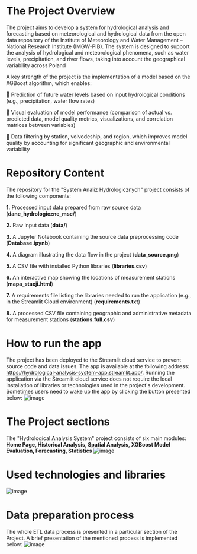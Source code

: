 # The Project Overview

  The project aims to develop a system for hydrological analysis and forecasting based on meteorological and hydrological data from the open data repository of the Institute of Meteorology and Water Management – National Research Institute (IMGW-PIB). The system is designed to support the analysis of hydrological and meteorological phenomena, such as water levels, precipitation, and river flows, taking into account the geographical variability across Poland

A key strength of the project is the implementation of a model based on the XGBoost algorithm, which enables:

🔵 Prediction of future water levels based on input hydrological conditions (e.g., precipitation, water flow rates)

🔵 Visual evaluation of model performance (comparison of actual vs. predicted data, model quality metrics, visualizations, and correlation matrices between variables)

🔵 Data filtering by station, voivodeship, and region, which improves model quality by accounting for significant geographic and environmental variability

# Repository Content
The repository for the "System Analiz Hydrologicznych" project consists of the following components:

**1.** Processed input data prepared from raw source data (**dane_hydrologiczne_msc/**)

**2.** Raw input data (**data/**)

**3.** A Jupyter Notebook containing the source data preprocessing code (**Database.ipynb**)

**4.** A diagram illustrating the data flow in the project (**data_source.png**)

**5.** A CSV file with installed Python libraries (**libraries.csv**)

**6.** An interactive map showing the locations of measurement stations (**mapa_stacji.html**)

**7.** A requirements file listing the libraries needed to run the application (e.g., in the Streamlit Cloud environment) (**requirements.txt**)

**8.** A processed CSV file containing geographic and administrative metadata for measurement stations (**stations.full.csv**)

# How to run the app
  The project has been deployed to the Streamlit cloud service to prevent source code and data issues. The app is available at the following address: https://hydrological-analysis-system-app.streamlit.app/.
  Running the application via the Streamlit cloud service does not require the local installation of libraries or technologies used in the project's development.
  Sometimes users need to wake up the app by clicking the button presented below:
![image](https://github.com/user-attachments/assets/bd14d77a-4058-4dc6-bbb8-f77c7be51cb6)

  

# The Project sections
The "Hydrological Analysis System" project consists of six main modules: **Home Page, Historical Analysis, Spatial Analysis, XGBoost Model Evaluation, Forecasting, Statistics**
![image](https://github.com/user-attachments/assets/1b33ecde-3b0a-491b-bcbe-10ccd2be4035)

# Used technologies and libraries
![image](https://github.com/user-attachments/assets/dfd8242d-9791-4d17-a66e-b40b64cfbbf4)

# Data preparation process
The whole ETL data process is presented in a particular section of the Project. A brief presentation of the mentioned process is implemented below: 
![image](https://github.com/user-attachments/assets/33bff866-c825-4571-b730-94214b09796e)


